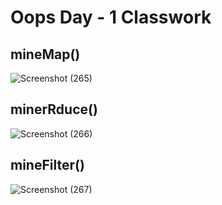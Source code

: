 # Oops Day - 1 Classwork

## mineMap()

![Screenshot (265)](https://github.com/VelpuriVineela/geekster_Assignments_module4/assets/134683293/9d340bd4-c203-4bee-bbc4-3d9662ce67f0)


## minerRduce()

![Screenshot (266)](https://github.com/VelpuriVineela/geekster_Assignments_module4/assets/134683293/726caf72-5320-41d0-8d1a-3b66a35efb41)


## mineFilter()

![Screenshot (267)](https://github.com/VelpuriVineela/geekster_Assignments_module4/assets/134683293/b6404563-9d25-4c12-8004-9f9d3a9cb725)


